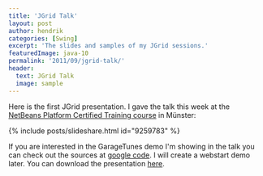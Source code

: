 ```yaml
---
title: 'JGrid Talk'
layout: post
author: hendrik
categories: [Swing]
excerpt: 'The slides and samples of my JGrid sessions.'
featuredImage: java-10
permalink: '2011/09/jgrid-talk/'
header:
  text: JGrid Talk
  image: sample
---
```

Here is the first JGrid presentation. I gave the talk this week at the [NetBeans Platform Certified Training course](http://edu.netbeans.org/courses/nbplatform-certified-training/) in Münster:

{% include posts/slideshare.html id="9259783" %}

If you are interested in the GarageTunes demo I'm showing in the talk you can check out the sources at [google code](https://code.google.com/p/jgrid/). I will create a webstart demo later.
You can download the presentation [here](/assets/downloads/jgrid/jgrid-session.pdf).
